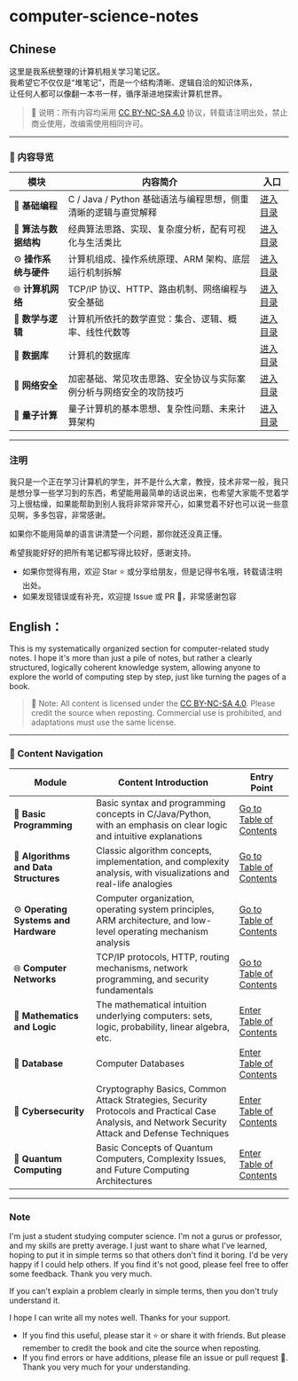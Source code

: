 # computer-science-notes

## Chinese
这里是我系统整理的计算机相关学习笔记区。  
我希望它不仅仅是“堆笔记”，而是一个结构清晰、逻辑自洽的知识体系，  
让任何人都可以像翻一本书一样，循序渐进地探索计算机世界。

> 📜 说明：所有内容均采用 [CC BY-NC-SA 4.0](https://creativecommons.org/licenses/by-nc-sa/4.0/) 协议，转载请注明出处，禁止商业使用，改编需使用相同许可。

---

### 🧭 内容导览

| 模块 | 内容简介 | 入口 |
|------|-----------|------|
| 🧱 **基础编程** | C / Java / Python 基础语法与编程思想，侧重清晰的逻辑与直觉解释 | [进入目录](./中文/基础编程/目录指引.md) |
| 🧠 **算法与数据结构** | 经典算法思路、实现、复杂度分析，配有可视化与生活类比 | [进入目录](./中文/算法与数据结构) |
| ⚙️ **操作系统与硬件** | 计算机组成、操作系统原理、ARM 架构、底层运行机制拆解 | [进入目录](./中文/操作系统与硬件) |
| 🌐 **计算机网络** | TCP/IP 协议、HTTP、路由机制、网络编程与安全基础 | [进入目录](./中文/计算机网络) |
| 🧮 **数学与逻辑** | 计算机所依托的数学直觉：集合、逻辑、概率、线性代数等 | [进入目录](./中文/数学与逻辑) |
| 📑 **数据库**  | 计算机的数据库 | [进入目录](./中文/数据库)|
| 🔐 **网络安全** | 加密基础、常见攻击思路、安全协议与实际案例分析与网络安全的攻防技巧 | [进入目录](./中文/网络安全) |
| 🧪 **量子计算** | 量子计算机的基本思想、复杂性问题、未来计算架构 | [进入目录](./中文/量子计算与前沿/) |

---
### 注明

我只是一个正在学习计算机的学生，并不是什么大拿，教授，技术非常一般，我只是想分享一些学习到的东西，希望能用最简单的话说出来，也希望大家能不觉着学习上很枯燥，如果能帮助到别人我将非常非常开心，如果觉着不好也可以说一些意见啊，多多包容，非常感谢。

如果你不能用简单的语言讲清楚一个问题，那你就还没真正懂。

希望我能好好的把所有笔记都写得比较好，感谢支持。
 
- 如果你觉得有用，欢迎 Star ⭐ 或分享给朋友，但是记得书名哦，转载请注明出处。
- 如果发现错误或有补充，欢迎提 Issue 或 PR 🙌，非常感谢包容


## English：

This is my systematically organized section for computer-related study notes.
I hope it's more than just a pile of notes, but rather a clearly structured, logically coherent knowledge system, allowing anyone to explore the world of computing step by step, just like turning the pages of a book.

> 📜 Note: All content is licensed under the [CC BY-NC-SA 4.0](https://creativecommons.org/licenses/by-nc-sa/4.0/). Please credit the source when reposting. Commercial use is prohibited, and adaptations must use the same license.

---

### 🧭 Content Navigation

| Module | Content Introduction | Entry Point |
|------|-----------|------|
| 🧱 **Basic Programming** | Basic syntax and programming concepts in C/Java/Python, with an emphasis on clear logic and intuitive explanations | [Go to Table of Contents](./English/basic%20peogramming) |
| 🧠 **Algorithms and Data Structures** | Classic algorithm concepts, implementation, and complexity analysis, with visualizations and real-life analogies | [Go to Table of Contents](./English/Algorithms%20and%20Data%20Structures) |
| ⚙️ **Operating Systems and Hardware** | Computer organization, operating system principles, ARM architecture, and low-level operating mechanism analysis | [Go to Table of Contents](./English/Operating%20Systems%20and%20Hardware) |
| 🌐 **Computer Networks** | TCP/IP protocols, HTTP, routing mechanisms, network programming, and security fundamentals | [Go to Table of Contents](./English/Computer%20Networks) |
| 🧮 **Mathematics and Logic** | The mathematical intuition underlying computers: sets, logic, probability, linear algebra, etc. | [Enter Table of Contents](./English/Mathematics%20and%20Logic) |
| 📑 **Database** | Computer Databases | [Enter Table of Contents](./English/Database)|
| 🔐 **Cybersecurity** | Cryptography Basics, Common Attack Strategies, Security Protocols and Practical Case Analysis, and Network Security Attack and Defense Techniques | [Enter Table of Contents](./English/Cybersecurity) |
| 🧪 **Quantum Computing** | Basic Concepts of Quantum Computers, Complexity Issues, and Future Computing Architectures | [Enter Table of Contents](./English/Quantum%20Computing) |
---
### Note

I'm just a student studying computer science. I'm not a gurus or professor, and my skills are pretty average. I just want to share what I've learned, hoping to put it in simple terms so that others don't find it boring. I'd be very happy if I could help others. If you find it's not good, please feel free to offer some feedback. Thank you very much.

If you can't explain a problem clearly in simple terms, then you don't truly understand it.

I hope I can write all my notes well. Thanks for your support.

- If you find this useful, please star it ⭐ or share it with friends. But please remember to credit the book and cite the source when reposting.
- If you find errors or have additions, please file an issue or pull request 🙌. Thank you very much for your understanding.